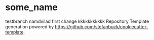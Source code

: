 # some_name
testbranch namdvilad
first change
kkkkkkkkkkk
Repository Template generation powered by https://github.com/stefanbuck/cookiecutter-template.
